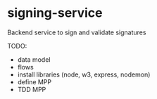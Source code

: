 # signing-service
Backend service to sign and validate signatures

TODO:
- data model
- flows
- install libraries (node, w3, express, nodemon)
- define MPP
- TDD MPP
